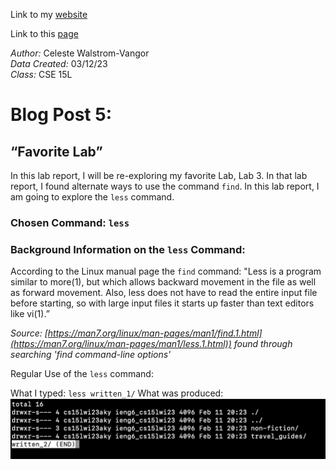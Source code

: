 Link to my [website](https://github.com/celestewv)

Link to this [page](https://celestewv.github.io/cse15l-lab-reports/LabReport3.html)


*Author:* Celeste Walstrom-Vangor 
<br> *Data Created:* 03/12/23 
<br> *Class:* CSE 15L 


# Blog Post 5:

## “Favorite Lab”

In this lab report, I will be re-exploring my favorite Lab, Lab 3. In that lab report, I found alternate ways to use the command ```find```. 
In this lab report, I am going to explore the ```less``` command.

### Chosen Command: ```less```

### Background Information on the ```less``` Command:

According to the Linux manual page the ```find``` command:
       "Less is a program similar to more(1), but which allows backward
       movement in the file as well as forward movement.  Also, less
       does not have to read the entire input file before starting, so
       with large input files it starts up faster than text editors like
       vi(1).”

*Source: [https://man7.org/linux/man-pages/man1/find.1.html](https://man7.org/linux/man-pages/man1/less.1.html)) found through searching 'find command-line options'*

Regular Use of the ```less``` command:

What I typed: ```less written_1/```
What was produced:
![Image](lessW.png)
